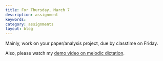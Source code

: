 ```yaml
---
title: For Thursday, March 7
description: assignment
keywords: 
category: assignments
layout: blog
---
```


Mainly, work on your paper/analysis project, due by classtime on Friday.

Also, please watch my [demo video on melodic dictation][dictDemo].

[dictDemo]: http://kshaffer.github.com/musicianshipResources/melodicDictationDemo.html